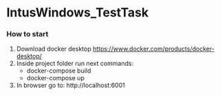 # IntusWindows_TestTask

### How to start

1. Download docker desktop https://www.docker.com/products/docker-desktop/
2. Inside project folder run next commands:
   - docker-compose build
   - docker-compose up
3. In browser go to: http://localhost:6001
